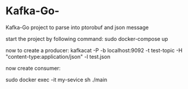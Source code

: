 # Kafka-Go-
Kafka-Go project to parse into ptorobuf and json message


start the project by following command: sudo docker-compose up


now to create a producer: 
kafkacat -P -b localhost:9092 -t test-topic -H "content-type:application/json" -l test.json


now create consumer:

sudo docker exec -it my-sevice sh
./main

